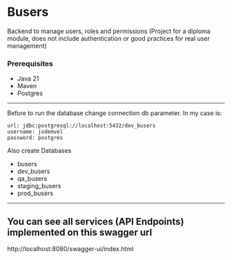 # Busers
Backend to manage users, roles and permissions (Project for a diploma module, does not include authentication or good practices for real user management)

### Prerequisites
* Java 21
* Maven
* Postgres

-------------------
Before to run the database change connection db parameter.
In my case is:
```
url: jdbc:postgresql://localhost:5432/dev_busers
username: jodemvel
password: postgres
```
Also create Databases
* busers
* dev_busers
* qa_busers
* staging_busers
* prod_busers

-------------------
## You can see all services (API Endpoints) implemented on this swagger url
http://localhost:8080/swagger-ui/index.html
